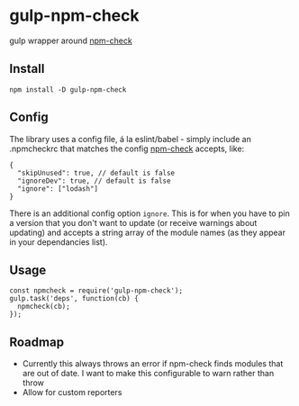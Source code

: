 # gulp-npm-check
gulp wrapper around [npm-check](https://github.com/dylang/npm-check)

## Install
`npm install -D gulp-npm-check`

## Config
The library uses a config file, á la eslint/babel - simply include an .npmcheckrc that matches the config [npm-check](https://github.com/dylang/npm-check) accepts, like:

```
{
  "skipUnused": true, // default is false
  "ignoreDev": true, // default is false
  "ignore": ["lodash"]
}
```

There is an additional config option `ignore`. This is for when you have to pin a version that you don't want to update (or receive warnings about updating) and accepts a string array of the module names (as they appear in your dependancies list).

## Usage
```
const npmcheck = require('gulp-npm-check');
gulp.task('deps', function(cb) {
  npmcheck(cb);
});
```

## Roadmap
* Currently this always throws an error if npm-check finds modules that are out of date. I want to make this configurable to warn rather than throw
* Allow for custom reporters
